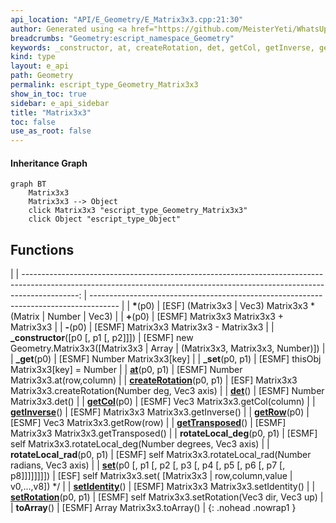 ```yaml
---
api_location: "API/E_Geometry/E_Matrix3x3.cpp:21:30"
author: Generated using <a href="https://github.com/MeisterYeti/WhatsUpDoc">WhatsUpDoc</a>
breadcrumbs: "Geometry:escript_namespace_Geometry"
keywords: _constructor, at, createRotation, det, getCol, getInverse, getRow, getTransposed, rotateLocal_deg, rotateLocal_rad, set, setIdentity, setRotation, toArray, _get, _set
kind: type
layout: e_api
path: Geometry
permalink: escript_type_Geometry_Matrix3x3
show_in_toc: true
sidebar: e_api_sidebar
title: "Matrix3x3"
toc: false
use_as_root: false
---
```


#### Inheritance Graph

```mermaid
graph BT
	Matrix3x3
	Matrix3x3 --> Object
	click Matrix3x3 "escript_type_Geometry_Matrix3x3"
	click Object "escript_type_Object"
```

## Functions

|
| --------------------------------------------------------------------------------------------------------------------------------------------------------------------------: | ------------------------------------------------------------------------------------- | 
| **\***(p0)                                                                                                                                                                  | [ESF] (Matrix3x3 \| Vec3) Matrix3x3 \* (Matrix \| Number \| Vec3)                     | 
| **+**(p0)                                                                                                                                                                   | [ESMF] Matrix3x3 Matrix3x3 + Matrix3x3                                                | 
| **-**(p0)                                                                                                                                                                   | [ESMF] Matrix3x3 Matrix3x3 - Matrix3x3                                                | 
| **_constructor**([p0 [, p1 [, p2]]])                                                                                                                                        | [ESMF] new Geometry.Matrix3x3([Matrix3x3 \| Array \| (Matrix3x3, Matrix3x3, Number)]) | 
| **_get**(p0)                                                                                                                                                                | [ESMF] Number Matrix3x3[key]                                                          | 
| **_set**(p0, p1)                                                                                                                                                            | [ESMF] thisObj Matrix3x3[key] = Number                                                | 
| **[at](classGeometry_1_1%5F%5FMatrix3x3#classGeometry_1_1%5F%5FMatrix3x3_1ab03077ebbbef66f16854b5f5c33c7830)**(p0, p1)                                                      | [ESMF] Number Matrix3x3.at(row,column)                                                | 
| **[createRotation](classGeometry_1_1%5F%5FMatrix3x3#classGeometry_1_1%5F%5FMatrix3x3_1acd6132c269f2b94a68a2ae095a9650ba)**(p0, p1)                                          | [ESF] Matrix3x3 Matrix3x3.createRotation(Number deg, Vec3 axis)                       | 
| **[det](classGeometry_1_1%5F%5FMatrix3x3#classGeometry_1_1%5F%5FMatrix3x3_1a4b3a6e1423639ae0fb442ba4fa086d1c)**()                                                           | [ESMF] Number Matrix3x3.det()                                                         | 
| **[getCol](classGeometry_1_1%5F%5FMatrix3x3#classGeometry_1_1%5F%5FMatrix3x3_1a802295b220fbeb22f9fd79a4717f3a96)**(p0)                                                      | [ESMF] Vec3 Matrix3x3.getCol(column)                                                  | 
| **[getInverse](classGeometry_1_1%5F%5FMatrix3x3#classGeometry_1_1%5F%5FMatrix3x3_1ac2a76e475790cbfba4589437f6d0ab75)**()                                                    | [ESMF] Matrix3x3 Matrix3x3.getInverse()                                               | 
| **[getRow](classGeometry_1_1%5F%5FMatrix3x3#classGeometry_1_1%5F%5FMatrix3x3_1a077b30b050e1795594d2c4d9b33c5a7d)**(p0)                                                      | [ESMF] Vec3 Matrix3x3.getRow(row)                                                     | 
| **[getTransposed](classGeometry_1_1%5F%5FMatrix3x3#classGeometry_1_1%5F%5FMatrix3x3_1ab54f6331d5e3f58e3abc25451acaff93)**()                                                 | [ESMF] Matrix3x3 Matrix3x3.getTransposed()                                            | 
| **rotateLocal_deg**(p0, p1)                                                                                                                                                 | [ESMF] self Matrix3x3.rotateLocal_deg(Number degrees, Vec3 axis)                      | 
| **rotateLocal_rad**(p0, p1)                                                                                                                                                 | [ESMF] self Matrix3x3.rotateLocal_rad(Number radians, Vec3 axis)                      | 
| **[set](classGeometry_1_1%5F%5FMatrix3x3#classGeometry_1_1%5F%5FMatrix3x3_1abda0308b292b2f42cf6138f3a30c6805)**(p0 [, p1 [, p2 [, p3 [, p4 [, p5 [, p6 [, p7 [, p8]]]]]]]]) | [ESF] self Matrix3x3.set( [Matrix3x3 \| row,column,value \| v0,...,v8])	\*/           | 
| **[setIdentity](classGeometry_1_1%5F%5FMatrix3x3#classGeometry_1_1%5F%5FMatrix3x3_1a8b64592deb6e96f35bb245876be85a1b)**()                                                   | [ESMF] Matrix3x3 Matrix3x3.setIdentity()                                              | 
| **[setRotation](classGeometry_1_1%5F%5FMatrix3x3#classGeometry_1_1%5F%5FMatrix3x3_1a99163eee63f6e89d3cda849c3cdde4fb)**(p0, p1)                                             | [ESMF] self Matrix3x3.setRotation(Vec3 dir, Vec3 up)                                  | 
| **toArray**()                                                                                                                                                               | [ESMF] Array Matrix3x3.toArray()                                                      | 
{: .nohead .nowrap1 }


